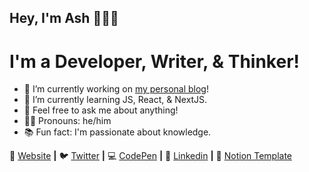 ## Hey, I'm Ash 👋👨‍💻
# I'm a Developer, Writer, & Thinker!

- 🔭 I’m currently working on [my personal blog](https://ash.cafe)!
- 🌱 I’m currently learning JS, React, & NextJS.
- 💬 Feel free to ask me about anything!
- 🧙‍♂️ Pronouns: he/him
- 📚 Fun fact: I'm passionate about knowledge.

🏡 [Website][website] **|** 
🐦 [Twitter][twitter] **|** 
💻 [CodePen][codepen] **|** 
👔 [Linkedin][linkedin] **|**
📝 [Notion Template][notion]

[website]: https://ashtonheald.me
[twitter]: https://twitter.ashtonheald.com
[codepen]: https://codepen.io/AshtonHeald
[linkedin]: https://www.linkedin.com/in/ashtonheald/
[notion]: https://ashtonheald.notion.site/TEMPLATES-71a28e1c925b4eaab4a24937310cdf46
